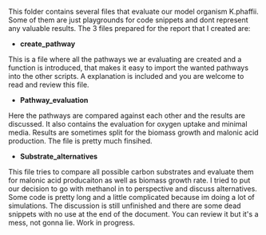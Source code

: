 This folder contains several files that evaluate our model organism K.phaffii. Some of them are just playgrounds for code snippets and dont represent any valuable results.
The 3 files prepared for the report that I created are:

- **create_pathway**

This is a file where all the pathways we ar evaluating are created and a function is introduced, that makes it easy to import the wanted pathways into the other scripts. A explanation is included and you are welcome to read and review this file.
- **Pathway_evaluation**

Here the pathways are compared against each other and the results are discussed. It also contains the evaluation for oxygen uptake and minimal media. Results are sometimes split for the biomass growth and malonic acid production. The file is pretty much finsihed.
- **Substrate_alternatives**

This file tries to compare all possible carbon substrates and evaluate them for malonic acid producaiton as well as biomass growth rate. I tried to put our decision to go with methanol in to perspective and discuss alternatives. Some code is pretty long and a little complicated because im doing a lot of simulations. The discussion is still unfinished and there are some dead snippets with no use at the end of the document. You can review it but it's a mess, not gonna lie. Work in progress.

